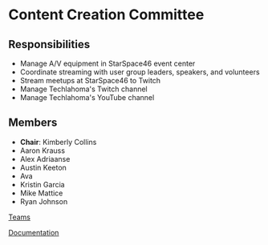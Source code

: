 # Content Creation Committee

## Responsibilities
* Manage A/V equipment in StarSpace46 event center
* Coordinate streaming with user group leaders, speakers, and volunteers
* Stream meetups at StarSpace46 to Twitch
* Manage Techlahoma's Twitch channel
* Manage Techlahoma's YouTube channel

## Members
* **Chair**: Kimberly Collins
* Aaron Krauss
* Alex Adriaanse
* Austin Keeton
* Ava
* Kristin Garcia
* Mike Mattice
* Ryan Johnson

[Teams](https://github.com/techlahoma/broadcasting/blob/master/teams.md)

[Documentation](https://github.com/techlahoma/broadcasting)
